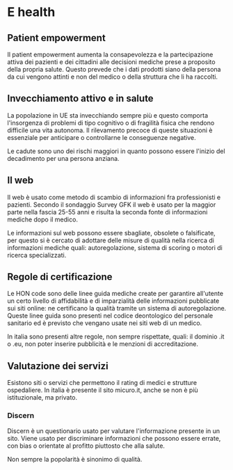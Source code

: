 # E health

## Patient empowerment

Il patient empowerment aumenta la consapevolezza e la partecipazione attiva dei pazienti e dei cittadini alle decisioni mediche prese a proposito della propria salute. Questo prevede che i dati prodotti siano della persona da cui vengono attinti e non del medico o della struttura che li ha raccolti.

## Invecchiamento attivo e in salute

La popolazione in UE sta invecchiando sempre più e questo comporta l'insorgenza di problemi di tipo cognitivo o di fragilità fisica che rendono difficile una vita autonoma. Il rilevamento precoce di queste situazioni è essenziale per anticipare o controllarne le conseguenze negative.

Le cadute sono uno dei rischi maggiori in quanto possono essere l'inizio del decadimento per una persona anziana.

## Il web

Il web è usato come metodo di scambio di informazioni fra professionisti e pazienti. Secondo il sondaggio Survey GFK il web è usato per la maggior parte nella fascia 25-55 anni e risulta la seconda fonte di informazioni mediche dopo il medico.

Le informazioni sul web possono essere sbagliate, obsolete o falsificate, per questo si è cercato di adottare delle misure di qualità nella ricerca di informazioni mediche quali: autoregolazione, sistema di scoring o motori di ricerca specializzati.

## Regole di certificazione

Le HON code sono delle linee guida mediche create per garantire all'utente un certo livello di affidabilità e di imparzialità delle informazioni pubblicate sui siti online: ne certificano la qualità tramite un sistema di autoregolazione. Queste linee guida sono presenti nel codice deontologico del personale sanitario ed è previsto che vengano usate nei siti web di un medico.

In italia sono presenti altre regole, non sempre rispettate, quali: il dominio .it o .eu, non poter inserire pubblicità e le menzioni di accreditazione.

## Valutazione dei servizi

Esistono siti o servizi che permettono il rating di medici e strutture ospedaliere. In italia è presente il sito micuro.it, anche se non è più istituzionale, ma privato.

### Discern

Discern è un questionario usato per valutare l'informazione presente in un sito. Viene usato per discriminare informazioni che possono essere errate, con bias o orientate al profitto piuttosto che alla salute.

Non sempre la popolarità è sinonimo di qualità.

